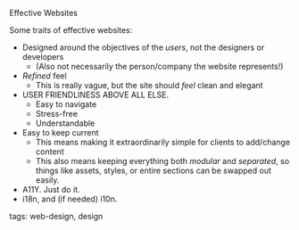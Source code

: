 Effective Websites

Some traits of effective websites:

* Designed around the objectives of the _users_, not the designers or developers
  * (Also not necessarily the person/company the website represents!)
* _Refined_ feel
  * This is really vague, but the site should _feel_ clean and elegant
* USER FRIENDLINESS ABOVE ALL ELSE.
  * Easy to navigate
  * Stress-free
  * Understandable
* Easy to keep current
  * This means making it extraordinarily simple for clients to add/change content
  * This also means keeping everything both _modular_ and _separated_, so things like assets, styles, or entire sections can be swapped out easily.
* A11Y. Just do it.
* i18n, and (if needed) i10n.

tags: web-design, design

